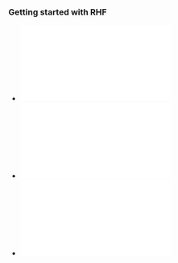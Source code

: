 ### Getting started with RHF

- ![RHF starting point](docs/starter.md)
- ![RHF intermediate](docs/intermediate.md)
- ![RHF integration](docs/integration.md)
